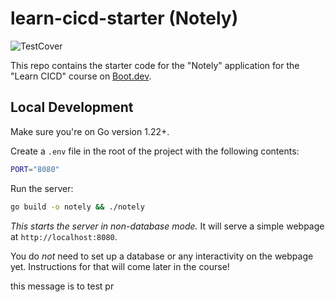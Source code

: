 # learn-cicd-starter (Notely)
![TestCover](https://github.com/The-fthe/learn-cicd-starter/actions/workflows/ci.yml/badge.svg)

This repo contains the starter code for the "Notely" application for the "Learn CICD" course on [Boot.dev](https://boot.dev).

## Local Development

Make sure you're on Go version 1.22+.

Create a `.env` file in the root of the project with the following contents:

```bash
PORT="8080"
```

Run the server:

```bash
go build -o notely && ./notely
```

*This starts the server in non-database mode.* It will serve a simple webpage at `http://localhost:8080`.


You do *not* need to set up a database or any interactivity on the webpage yet. Instructions for that will come later in the course!


this message is to test pr


